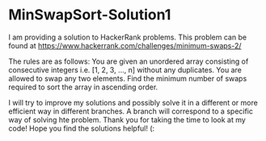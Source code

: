 # MinSwapSort-Solution1
I am providing a solution to HackerRank problems. This problem can be found at https://www.hackerrank.com/challenges/minimum-swaps-2/

The rules are as follows:
  You are given an unordered array consisting of consecutive integers i.e. [1, 2, 3, ..., n] without any duplicates. 
  You are allowed to swap any two elements. Find the minimum number of swaps required to sort the array in ascending order.
  
 I will try to improve my solutions and possibly solve it in a different or more efficient way in different branches. 
 A branch will correspond to a specific way of solving hte problem.
 Thank you for taking the time to look at my code! Hope you find the solutions helpful! (:

